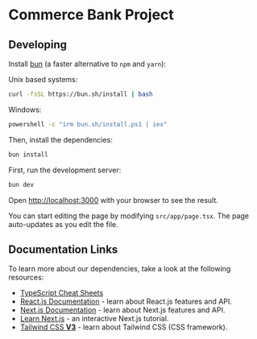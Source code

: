 # Commerce Bank Project

## Developing

Install [bun](https://bun.sh) (a faster alternative to `npm` and `yarn`):

Unix based systems:

```bash
curl -fsSL https://bun.sh/install | bash
```

Windows:

```bash
powershell -c "irm bun.sh/install.ps1 | iex"
```

Then, install the dependencies:

```bash
bun install
```

First, run the development server:

```bash
bun dev
```

Open [http://localhost:3000](http://localhost:3000) with your browser to see the result.

You can start editing the page by modifying `src/app/page.tsx`. The page auto-updates as you edit the file.

## Documentation Links

To learn more about our dependencies, take a look at the following resources:

- [TypeScript Cheat Sheets](https://www.typescriptlang.org/cheatsheets/)
- [React.js Documentation](https://react.dev/learn) - learn about React.js features and API.
- [Next.js Documentation](https://nextjs.org/docs) - learn about Next.js features and API.
- [Learn Next.js](https://nextjs.org/learn) - an interactive Next.js tutorial.
- [Tailwind CSS __V3__](https://v3.tailwindcss.com/) - learn about Tailwind CSS (CSS framework).
